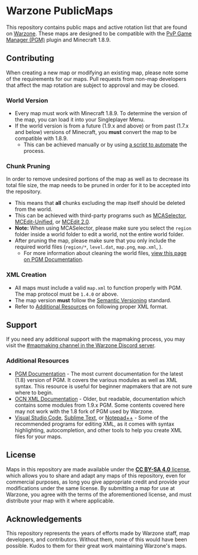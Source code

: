 # Warzone PublicMaps

This repository contains public maps and active rotation list that are found on [Warzone](https://warz.one). These maps are designed to be compatible with the [PvP Game Manager (PGM)](https://github.com/PGMDev/PGM) plugin and Minecraft 1.8.9.

## Contributing
When creating a new map or modifying an existing map, please note some of the requirements for our maps. Pull requests from non-map developers that affect the map rotation are subject to approval and may be closed.

### World Version
- Every map must work with Minecraft 1.8.9. To determine the version of the map, you can load it into your Singleplayer Menu.  
- If the world version is from a future (1.9.x and above) or from past (1.7.x and below) versions of Minecraft, you **must** convert the map to be compatible with 1.8.9.  
  - This can be achieved manually or by using [a script to automate](https://github.com/mitchts/nbt-converter) the process.  

### Chunk Pruning
In order to remove undesired portions of the map as well as to decrease its total file size, the map needs to be pruned in order for it to be accepted into the repository.
- This means that **all** chunks excluding the map itself should be deleted from the world.  
- This can be achieved with third-party programs such as [MCASelector](https://github.com/Querz/mcaselector), [MCEdit-Unified](https://github.com/Podshot/MCEdit-Unified), or [MCEdit 2.0](https://github.com/mcedit/mcedit2).  
- **Note:** When using MCASelector, please make sure you select the `region` folder inside a world folder to edit a world, not the entire world folder.  
- After pruning the map, please make sure that you only include the required world files (`region/*`, `level.dat`, `map.png`, `map.xml`, ).  
  - For more information about cleaning the world files, [view this page on PGM Documentation](https://pgm.dev/docs/guides/packaging/cleaning-files).  

### XML Creation
- All maps must include a valid `map.xml` to function properly with PGM. The map protocol must be `1.4.0` or above.  
- The map version **must** follow the [Semantic Versioning](https://semver.org/) standard.  
- Refer to [Additional Resources](#additional-resources) on following proper XML format.  

## Support
If you need any additional support with the mapmaking process, you may visit the [#mapmaking channel in the Warzone Discord server](https://warz.one/discord).

### Additional Resources
- [PGM Documentation](https://pgm.dev/) - The most current documentation for the latest (1.8) version of PGM. It covers the various modules as well as XML syntax. This resource is useful for beginner mapmakers that are not sure where to begin.  
- [OCN XML Documentation](https://docs.oc.tc/) - Older, but readable, documentation which contains some modules from 1.9.x PGM. Some contents covered here may not work with the 1.8 fork of PGM used by Warzone.  
- [Visual Studio Code](https://code.visualstudio.com/), [Sublime Text](https://www.sublimetext.com/), or [Notepad++](https://notepad-plus-plus.org/) - Some of the recommended programs for editing XML, as it comes with syntax highlighting, autocompletion, and other tools to help you create XML files for your maps.  

## License
Maps in this repository are made available under the [**CC BY-SA 4.0** license](https://creativecommons.org/licenses/by-sa/4.0/), which allows you to share and adapt any maps of this repository, even for commercial purposes, as long you give appropriate credit and provide your modifications under the same license. By submitting a map for use at Warzone, you agree with the terms of the aforementioned license, and must distribute your map with it where applicable.

## Acknowledgements
This repository represents the years of efforts made by Warzone staff, map developers, and contributors. Without them, none of this would have been possible. Kudos to them for their great work maintaining Warzone's maps.
